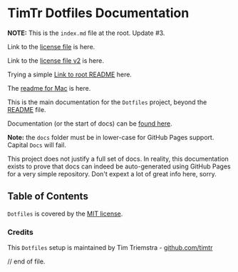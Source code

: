 # TimTr Dotfiles Documentation

**NOTE:** This is the `index.md` file at the root. Update #3.

Link to the [license file](https://timtr.github.io/Dotfiles/Docs/license-mit.html) is here.

Link to the [license file v2](./license.html) is here.

Trying a simple [Link to root README](./readme.html) here.

The [readme for Mac](https://timtr.github.io/Dotfiles/Mac/readme-for-mac.html) is here.


This is the main documentation for the `Dotfiles` project, beyond the [README](https://timtr.github.io/Dotfiles/) file.

Documentation (or the start of docs) can be [found here](https://timtr.github.io/Dotfiles/docs/). 

**Note:**  the `docs` folder must be in lower-case for GitHub Pages support. Capital `Docs` will fail.

This project does not justify a full set of docs. In reality, this documentation exists to prove that docs can indeed be auto-generated using GitHub Pages for a very simple repository. Don't expext a lot of great info here, sorry.


## Table of Contents

`Dotfiles` is covered by the [MIT license](./license-mit.html).



### Credits

This `Dotfiles` setup is maintained by Tim Triemstra - [github.com/timtr](https://github.com/timtr)


// end of file.
